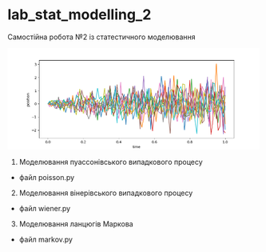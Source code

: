 # lab_stat_modelling_2
Самостійна робота №2 із статестичного моделювання

![](brownian.png)

1) Моделювання пуассонівського випадкового процесу
- файл poisson.py

2) Моделювання вінерівського випадкового процесу
- файл wiener.py

3) Моделювання ланцюгів Маркова
- файл markov.py
